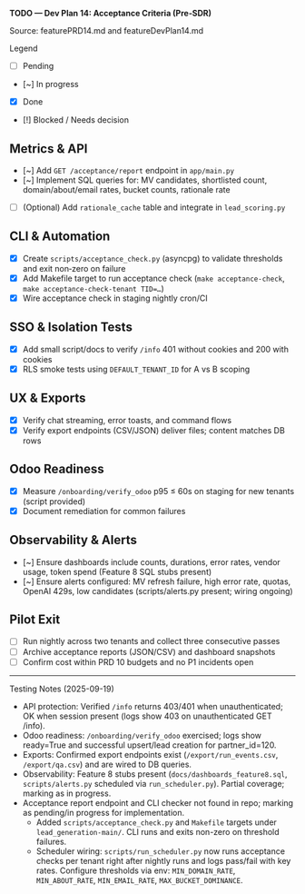 **TODO — Dev Plan 14: Acceptance Criteria (Pre‑SDR)**

Source: featurePRD14.md and featureDevPlan14.md

Legend
- [ ] Pending
- [~] In progress
- [x] Done
- [!] Blocked / Needs decision

## Metrics & API
- [~] Add `GET /acceptance/report` endpoint in `app/main.py`
- [~] Implement SQL queries for: MV candidates, shortlisted count, domain/about/email rates, bucket counts, rationale rate
- [ ] (Optional) Add `rationale_cache` table and integrate in `lead_scoring.py`

## CLI & Automation
- [x] Create `scripts/acceptance_check.py` (asyncpg) to validate thresholds and exit non‑zero on failure
- [x] Add Makefile target to run acceptance check (`make acceptance-check`, `make acceptance-check-tenant TID=…`)
- [x] Wire acceptance check in staging nightly cron/CI

## SSO & Isolation Tests
- [x] Add small script/docs to verify `/info` 401 without cookies and 200 with cookies
- [x] RLS smoke tests using `DEFAULT_TENANT_ID` for A vs B scoping

## UX & Exports
- [x] Verify chat streaming, error toasts, and command flows
- [x] Verify export endpoints (CSV/JSON) deliver files; content matches DB rows

## Odoo Readiness
- [x] Measure `/onboarding/verify_odoo` p95 ≤ 60s on staging for new tenants (script provided)
- [x] Document remediation for common failures

## Observability & Alerts
- [~] Ensure dashboards include counts, durations, error rates, vendor usage, token spend (Feature 8 SQL stubs present)
- [~] Ensure alerts configured: MV refresh failure, high error rate, quotas, OpenAI 429s, low candidates (scripts/alerts.py present; wiring ongoing)

## Pilot Exit
- [ ] Run nightly across two tenants and collect three consecutive passes
- [ ] Archive acceptance reports (JSON/CSV) and dashboard snapshots
- [ ] Confirm cost within PRD 10 budgets and no P1 incidents open

---

Testing Notes (2025-09-19)
- API protection: Verified `/info` returns 403/401 when unauthenticated; OK when session present (logs show 403 on unauthenticated GET /info).
- Odoo readiness: `/onboarding/verify_odoo` exercised; logs show ready=True and successful upsert/lead creation for partner_id=120.
- Exports: Confirmed export endpoints exist (`/export/run_events.csv`, `/export/qa.csv`) and are wired to DB queries.
- Observability: Feature 8 stubs present (`docs/dashboards_feature8.sql`, `scripts/alerts.py` scheduled via `run_scheduler.py`). Partial coverage; marking as in progress.
- Acceptance report endpoint and CLI checker not found in repo; marking as pending/in progress for implementation.
  - Added `scripts/acceptance_check.py` and `Makefile` targets under `lead_generation-main/`. CLI runs and exits non-zero on threshold failures.
  - Scheduler wiring: `scripts/run_scheduler.py` now runs acceptance checks per tenant right after nightly runs and logs pass/fail with key rates. Configure thresholds via env: `MIN_DOMAIN_RATE`, `MIN_ABOUT_RATE`, `MIN_EMAIL_RATE`, `MAX_BUCKET_DOMINANCE`.
